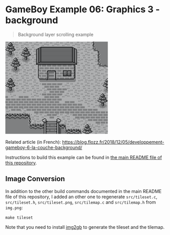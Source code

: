 # GameBoy Example 06: Graphics 3 - background

> Background layer scrolling example

![Graphics 3](./graphics3-screenshot.png)

Related article (in French): https://blog.flozz.fr/2018/12/05/developpement-gameboy-6-la-couche-background/

Instructions to build this example can be found in [the main README file of this repository](https://github.com/flozz/gameboy-examples/#compiling-examples).


## Image Conversion

In addition to the other build commands documented in the main README file of this repository, I added an other one to regenerate `src/tileset.c`, `src/tileset.h`, `src/tileset.png`, `src/tilemap.c` and `src/tilemap.h` from `img.png`:

    make tileset

Note that you need to install [img2gb][] to generate the tileset and the tilemap.


[img2gb]: https://github.com/flozz/img2gb
